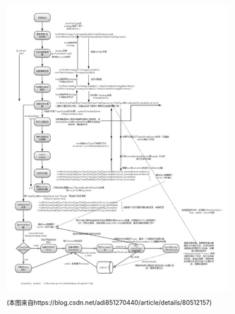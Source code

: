 ![tbschedule运行图解](./tbschedule_run.jpg) 

(本图来自https://blog.csdn.net/adi851270440/article/details/80512157)